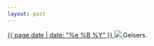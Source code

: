 ```yaml
---
layout: post
---
```


<p>
  <a href="/149">
    <time>{{ page.date | date: "%e %B %Y" }}</time>
    <img src="{{ site.assets_url }}/149.jpg">
  </a>
  Geisers.
</p>
